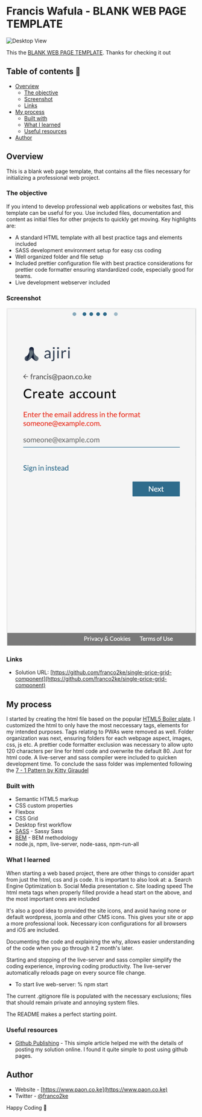 # Francis Wafula - BLANK WEB PAGE TEMPLATE

![Desktop View](design/desktop-preview.png)

This the [BLANK WEB PAGE TEMPLATE](design/desktop-preview.png). Thanks for checking it out

## Table of contents 🧳

- [Overview](#overview)
  - [The objective](#the-objective)
  - [Screenshot](#screenshot)
  - [Links](#links)
- [My process](#my-process)
  - [Built with](#built-with)
  - [What I learned](#what-i-learned)
  - [Useful resources](#useful-resources)
- [Author](#author)

## Overview

This is a blank web page template, that contains all the files necessary for initializing a professional web project.

### The objective

If you intend to develop professional web applications or websites fast, this template can be useful for you. Use included files, documentation and content as initial files for other projects to quickly get moving. Key highlights are:

- A standard HTML template with all best practice tags and elements included
- SASS development environment setup for easy css coding
- Well organized folder and file setup
- Included prettier configuration file with best practice considerations for prettier code formatter ensuring standardized code, especially good for teams.
- Live development webserver included

### Screenshot

![Mobile View](design/mobile-design.png)

### Links

- Solution URL: [https://github.com/franco2ke/single-price-grid-component](https://github.com/franco2ke/single-price-grid-component)

## My process

I started by creating the html file based on the popular [HTML5 Boiler plate](https://html5boilerplate.com/). I customized the html to only have the most neccessary tags, elements for my intended purposes. Tags relating to PWAs were removed as well. Folder organization was next, ensuring folders for each webpage aspect, images, css, js etc.
A prettier code formatter exclusion was necessary to allow upto 120 characters per line for html code and overwrite the default 80. Just for html code.
A live-server and sass compiler were included to quicken development time.
To conclude the sass folder was implemented following the [7 - 1 Pattern by Kitty Giraudel](https://sass-guidelin.es/#the-7-1-pattern)

### Built with

- Semantic HTML5 markup
- CSS custom properties
- Flexbox
- CSS Grid
- Desktop first workflow
- [SASS](https://sass-guidelin.es) - Sassy Sass
- [BEM](http://getbem.com/introduction/) - BEM methodology
- node.js, npm, live-server, node-sass, npm-run-all

### What I learned

When starting a web based project, there are other things to consider apart from just the html, css and js code. It is important to also look at:
a. Search Engine Optimization
b. Social Media presentation
c. Site loading speed
The html meta tags when properly filled provide a head start on the above, and the most important ones are included

It's also a good idea to provided the site icons, and avoid having none or default wordpress, joomla and other CMS icons. This gives your site or app a more professional look. Necessary icon configurations for all browsers and iOS are included.

Documenting the code and explaining the why, allows easier understanding of the code when you go through it 2 month's later.

Starting and stopping of the live-server and sass compiler simplify the coding experience, improving coding productivity. The live-server automatically reloads page on every source file change.

- To start live web-server: % npm start

The current .gitignore file is populated with the necessary exclusions; files that should remain private and annoying system files.

The README makes a perfect starting point.

### Useful resources

- [Github Publishing](https://docs.github.com/en/pages/getting-started-with-github-pages/configuring-a-publishing-source-for-your-github-pages-site) - This simple article helped me with the details of posting my solution online. I found it quite simple to post using github pages.

## Author

- Website - [https://www.paon.co.ke](https://www.paon.co.ke)
- Twitter - [@franco2ke](https://twitter.com/franco2ke)

Happy Coding 🎯
